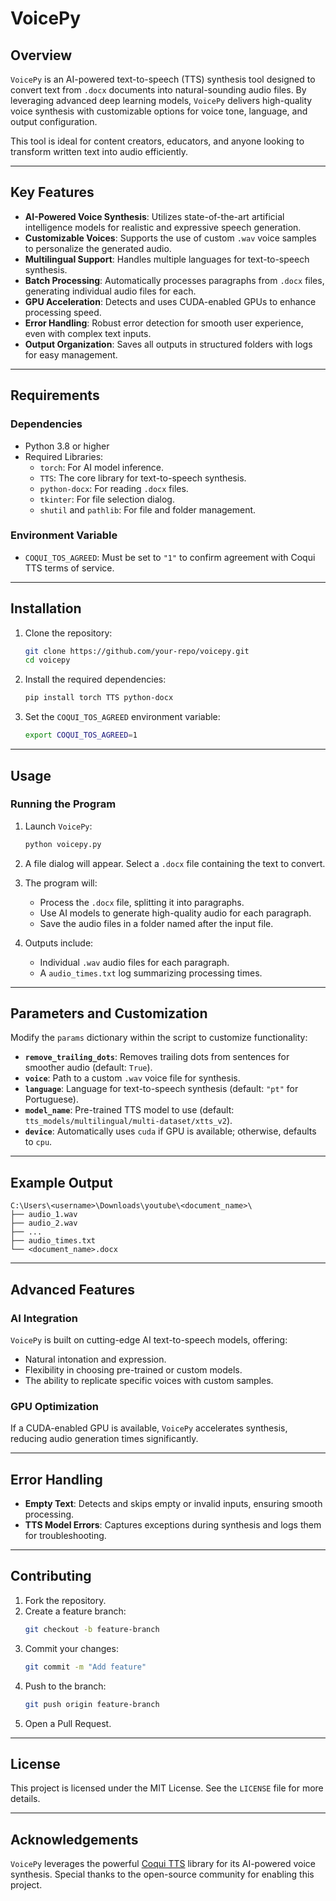 # VoicePy

## Overview

`VoicePy` is an AI-powered text-to-speech (TTS) synthesis tool designed to convert text from `.docx` documents into natural-sounding audio files. By leveraging advanced deep learning models, `VoicePy` delivers high-quality voice synthesis with customizable options for voice tone, language, and output configuration. 

This tool is ideal for content creators, educators, and anyone looking to transform written text into audio efficiently.

---

## Key Features

- **AI-Powered Voice Synthesis**: Utilizes state-of-the-art artificial intelligence models for realistic and expressive speech generation.
- **Customizable Voices**: Supports the use of custom `.wav` voice samples to personalize the generated audio.
- **Multilingual Support**: Handles multiple languages for text-to-speech synthesis.
- **Batch Processing**: Automatically processes paragraphs from `.docx` files, generating individual audio files for each.
- **GPU Acceleration**: Detects and uses CUDA-enabled GPUs to enhance processing speed.
- **Error Handling**: Robust error detection for smooth user experience, even with complex text inputs.
- **Output Organization**: Saves all outputs in structured folders with logs for easy management.

---

## Requirements

### Dependencies
- Python 3.8 or higher
- Required Libraries:
  - `torch`: For AI model inference.
  - `TTS`: The core library for text-to-speech synthesis.
  - `python-docx`: For reading `.docx` files.
  - `tkinter`: For file selection dialog.
  - `shutil` and `pathlib`: For file and folder management.

### Environment Variable
- `COQUI_TOS_AGREED`: Must be set to `"1"` to confirm agreement with Coqui TTS terms of service.

---

## Installation

1. Clone the repository:
   ```bash
   git clone https://github.com/your-repo/voicepy.git
   cd voicepy
   ```

2. Install the required dependencies:
   ```bash
   pip install torch TTS python-docx
   ```

3. Set the `COQUI_TOS_AGREED` environment variable:
   ```bash
   export COQUI_TOS_AGREED=1
   ```

---

## Usage

### Running the Program
1. Launch `VoicePy`:
   ```bash
   python voicepy.py
   ```

2. A file dialog will appear. Select a `.docx` file containing the text to convert.

3. The program will:
   - Process the `.docx` file, splitting it into paragraphs.
   - Use AI models to generate high-quality audio for each paragraph.
   - Save the audio files in a folder named after the input file.

4. Outputs include:
   - Individual `.wav` audio files for each paragraph.
   - A `audio_times.txt` log summarizing processing times.

---

## Parameters and Customization

Modify the `params` dictionary within the script to customize functionality:

- **`remove_trailing_dots`**: Removes trailing dots from sentences for smoother audio (default: `True`).
- **`voice`**: Path to a custom `.wav` voice file for synthesis.
- **`language`**: Language for text-to-speech synthesis (default: `"pt"` for Portuguese).
- **`model_name`**: Pre-trained TTS model to use (default: `tts_models/multilingual/multi-dataset/xtts_v2`).
- **`device`**: Automatically uses `cuda` if GPU is available; otherwise, defaults to `cpu`.

---

## Example Output

```
C:\Users\<username>\Downloads\youtube\<document_name>\
├── audio_1.wav
├── audio_2.wav
├── ...
├── audio_times.txt
└── <document_name>.docx
```

---

## Advanced Features

### AI Integration
`VoicePy` is built on cutting-edge AI text-to-speech models, offering:
- Natural intonation and expression.
- Flexibility in choosing pre-trained or custom models.
- The ability to replicate specific voices with custom samples.

### GPU Optimization
If a CUDA-enabled GPU is available, `VoicePy` accelerates synthesis, reducing audio generation times significantly.

---

## Error Handling

- **Empty Text**: Detects and skips empty or invalid inputs, ensuring smooth processing.
- **TTS Model Errors**: Captures exceptions during synthesis and logs them for troubleshooting.

---

## Contributing

1. Fork the repository.
2. Create a feature branch:
   ```bash
   git checkout -b feature-branch
   ```
3. Commit your changes:
   ```bash
   git commit -m "Add feature"
   ```
4. Push to the branch:
   ```bash
   git push origin feature-branch
   ```
5. Open a Pull Request.

---

## License

This project is licensed under the MIT License. See the `LICENSE` file for more details.

---

## Acknowledgements

`VoicePy` leverages the powerful [Coqui TTS](https://coqui.ai/) library for its AI-powered voice synthesis. Special thanks to the open-source community for enabling this project.
